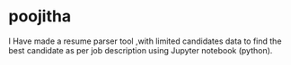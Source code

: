 # poojitha
I Have made a resume parser tool ,with limited candidates data to find the best candidate as per job description using Jupyter notebook (python).
